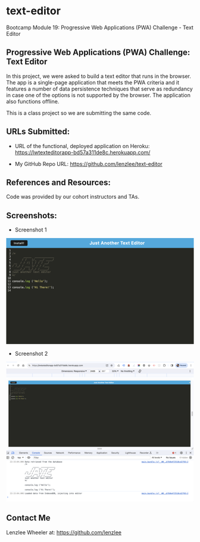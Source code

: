 # text-editor
Bootcamp Module 19: Progressive Web Applications (PWA) Challenge - Text Editor

## Progressive Web Applications (PWA) Challenge: Text Editor
In this project, we were asked to build a text editor that runs in the browser. The app is a single-page application that meets the PWA criteria and it features a number of data persistence techniques that serve as redundancy in case one of the options is not supported by the browser. The application also functions offline.

This is a class project so we are submitting the same code.

## URLs Submitted:

* URL of the functional, deployed application on Heroku: https://lwtexteditorapp-bd57a311de8c.herokuapp.com/ 

* My GitHub Repo URL: https://github.com/lenzlee/text-editor 

## References and Resources: 

Code was provided by our cohort instructors and TAs.

## Screenshots:

* Screenshot 1

![Text Editor Screenshot 1](./images/screenshot1.png)

* Screenshot 2

![Text Editor Screenshot 2](./images/screenshot2.png)

## Contact Me
Lenzlee Wheeler at: https://github.com/lenzlee 